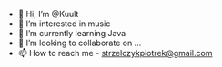 - 👋 Hi, I’m @Kuult
- 👀 I’m interested in music
- 🌱 I’m currently learning Java
- 💞️ I’m looking to collaborate on ...
- 📫 How to reach me - strzelczykpiotrek@gmail.com

<!---
Kuult/Kuult is a ✨ special ✨ repository because its `README.md` (this file) appears on your GitHub profile.
You can click the Preview link to take a look at your changes.
--->
